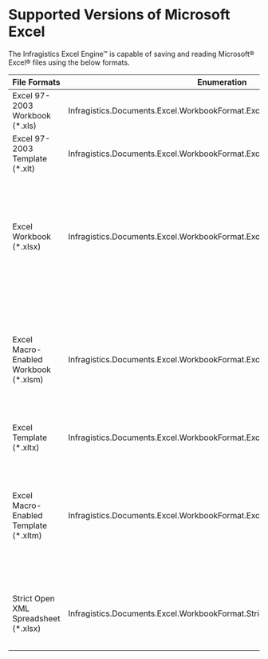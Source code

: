 ﻿<!--
|metadata|
{
    "fileName": "excelengine-supported-versions-of-microsoft-excel",
    "controlName": "Infragistics Excel Library",
    "tags": ["FAQ"]
}
|metadata|
-->

# Supported Versions of Microsoft Excel

The Infragistics Excel Engine™ is capable of saving and reading Microsoft® Excel® files using the below formats.


|File Formats                          | Enumeration | Notes
|--------------------------------------|---|---|
|Excel 97-2003 Workbook (*.xls)        | Infragistics.Documents.Excel.WorkbookFormat.Excel97To2003 | Uses BIFF8 format. |
|Excel 97-2003 Template (*.xlt)        | Infragistics.Documents.Excel.WorkbookFormat.Excel97To2003Template | Uses BIFF8 format. |
|Excel Workbook (*.xlsx)               | Infragistics.Documents.Excel.WorkbookFormat.Excel2007 | When using the [Save](%%jQueryApiUrl%%/ig.excel.Workbook) function off the [Workbook](%%jQueryApiUrl%%/ig.excel.Workbook#methods:save) object, the .xlsx file is written in XML file format. |
|Excel Macro-Enabled Workbook (*.xlsm) | Infragistics.Documents.Excel.WorkbookFormat.Excel2007MacroEnabled | Macros are not parsed and executed however their data can be read from and written to files. |
|Excel Template (*.xltx)               | Infragistics.Documents.Excel.WorkbookFormat.Excel2007Template ||
|Excel Macro-Enabled Template (*.xltm) | Infragistics.Documents.Excel.WorkbookFormat.Excel2007MacroEnabledTemplate | Macros are not parsed and executed however their data can be read from and written to files. |
|Strict Open XML Spreadsheet (*.xlsx)  | Infragistics.Documents.Excel.WorkbookFormat.StrictOpenXml | The Strict Open XML file format (ISO/IEC 29500 Strict). |
